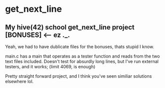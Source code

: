# get_next_line

## My hive(42) school get_next_line project [BONUSES] <-- ez ._.

Yeah, we had to have dublicate files for the bonuses, thats stupid I know.

main.c has a main that operates as a tester function and reads from the two text files included.
Doesn't test for absurdly long lines, but I've run external testers, and it works; (limit 4069, is enough)

Pretty straight forward project, and I think you've seen similiar solutions elsewhere lol.

